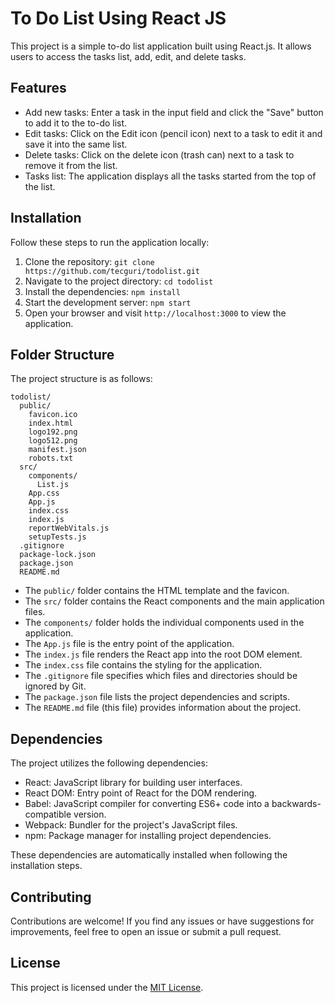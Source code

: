 # To Do List Using React JS

This project is a simple to-do list application built using React.js. It allows users to access the tasks list, add, edit, and delete tasks.

## Features

- Add new tasks: Enter a task in the input field and click the "Save" button to add it to the to-do list.
- Edit tasks: Click on the Edit icon (pencil icon) next to a task to edit it and save it into the same list.
- Delete tasks: Click on the delete icon (trash can) next to a task to remove it from the list.
- Tasks list: The application displays all the tasks started from the top of the list.

## Installation

Follow these steps to run the application locally:

1. Clone the repository: `git clone https://github.com/tecguri/todolist.git`
2. Navigate to the project directory: `cd todolist`
3. Install the dependencies: `npm install`
4. Start the development server: `npm start`
5. Open your browser and visit `http://localhost:3000` to view the application.

## Folder Structure

The project structure is as follows:

```
todolist/
  public/
    favicon.ico
    index.html
    logo192.png
    logo512.png
    manifest.json
    robots.txt
  src/
    components/
      List.js
    App.css
    App.js
    index.css
    index.js
    reportWebVitals.js
    setupTests.js
  .gitignore
  package-lock.json
  package.json
  README.md
```

- The `public/` folder contains the HTML template and the favicon.
- The `src/` folder contains the React components and the main application files.
- The `components/` folder holds the individual components used in the application.
- The `App.js` file is the entry point of the application.
- The `index.js` file renders the React app into the root DOM element.
- The `index.css` file contains the styling for the application.
- The `.gitignore` file specifies which files and directories should be ignored by Git.
- The `package.json` file lists the project dependencies and scripts.
- The `README.md` file (this file) provides information about the project.

## Dependencies

The project utilizes the following dependencies:

- React: JavaScript library for building user interfaces.
- React DOM: Entry point of React for the DOM rendering.
- Babel: JavaScript compiler for converting ES6+ code into a backwards-compatible version.
- Webpack: Bundler for the project's JavaScript files.
- npm: Package manager for installing project dependencies.

These dependencies are automatically installed when following the installation steps.

## Contributing

Contributions are welcome! If you find any issues or have suggestions for improvements, feel free to open an issue or submit a pull request.

## License

This project is licensed under the [MIT License](https://opensource.org/licenses/MIT).